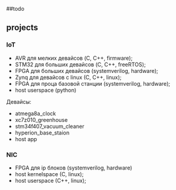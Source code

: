 ##todo

## projects

### IoT

+ AVR для мелких девайсов (C, C++, firmware);
+ STM32 для больших девайсов (C, C++, freeRTOS);
+ FPGA для больших девайсов (systemverilog, hardware);
+ Zynq для девайсов с linux (C, C++, linux);
+ FPGA для проца базовой станции (systemverilog, hardware);
+ host userspace (python)

Девайсы:
+ atmega8a_clock
+ xc7z010_greenhouse
+ stm34f407_vacuum_cleaner
+ hyperion_base_staion
+ host app

### NIC

+ FPGA для ip блоков (systemverilog, hardware)
+ host kernelspace (C, linux);
+ host userspace (C++, linux);
